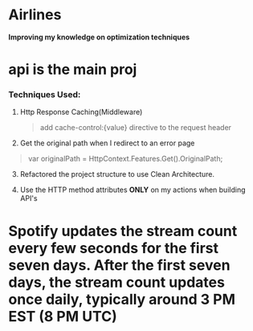 # Airlines

**Improving my knowledge on optimization techniques**

# api is the main proj

### Techniques Used:
1. Http Response Caching(Middleware)
   >add cache-control:{value} directive to the request header
   
2. Get the original path when I redirect to an error page
  > var originalPath = HttpContext.Features.Get<IStatusCodeReExecuteFeature>().OriginalPath;

3. Refactored the project structure to use Clean Architecture.

4. Use the HTTP method attributes **ONLY** on my actions when building API's

# Spotify updates the stream count every few seconds for the first seven days. After the first seven days, the stream count updates once daily, typically around 3 PM EST (8 PM UTC)
